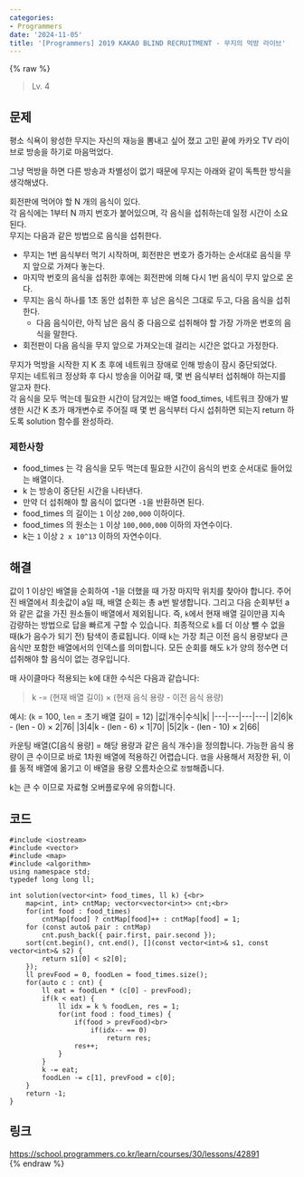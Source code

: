 ```yaml
---
categories:
- Programmers
date: '2024-11-05'
title: '[Programmers] 2019 KAKAO BLIND RECRUITMENT - 무지의 먹방 라이브'
---
```


{% raw %}
> Lv. 4<br>

## 문제
평소 식욕이 왕성한 무지는 자신의 재능을 뽐내고 싶어 졌고 고민 끝에 카카오 TV 라이브로 방송을 하기로 마음먹었다.

그냥 먹방을 하면 다른 방송과 차별성이 없기 때문에 무지는 아래와 같이 독특한 방식을 생각해냈다.

회전판에 먹어야 할 N 개의 음식이 있다.  
각 음식에는 1부터 N 까지 번호가 붙어있으며, 각 음식을 섭취하는데 일정 시간이 소요된다.  
무지는 다음과 같은 방법으로 음식을 섭취한다.

-   무지는 1번 음식부터 먹기 시작하며, 회전판은 번호가 증가하는 순서대로 음식을 무지 앞으로 가져다 놓는다.
-   마지막 번호의 음식을 섭취한 후에는 회전판에 의해 다시 1번 음식이 무지 앞으로 온다.
-   무지는 음식 하나를 1초 동안 섭취한 후 남은 음식은 그대로 두고, 다음 음식을 섭취한다.
    -   다음 음식이란, 아직 남은 음식 중 다음으로 섭취해야 할 가장 가까운 번호의 음식을 말한다.
-   회전판이 다음 음식을 무지 앞으로 가져오는데 걸리는 시간은 없다고 가정한다.

무지가 먹방을 시작한 지 K 초 후에 네트워크 장애로 인해 방송이 잠시 중단되었다.  
무지는 네트워크 정상화 후 다시 방송을 이어갈 때, 몇 번 음식부터 섭취해야 하는지를 알고자 한다.  
각 음식을 모두 먹는데 필요한 시간이 담겨있는 배열 food_times, 네트워크 장애가 발생한 시간 K 초가 매개변수로 주어질 때 몇 번 음식부터 다시 섭취하면 되는지 return 하도록 solution 함수를 완성하라.

### 제한사항
-   food_times 는 각 음식을 모두 먹는데 필요한 시간이 음식의 번호 순서대로 들어있는 배열이다.
-   k 는 방송이 중단된 시간을 나타낸다.
-   만약 더 섭취해야 할 음식이 없다면  `-1`을 반환하면 된다.
-   food_times 의 길이는  `1`  이상  `200,000`  이하이다.
-   food_times 의 원소는  `1`  이상  `100,000,000`  이하의 자연수이다.
-   k는  `1`  이상  `2 x 10^13`  이하의 자연수이다.

## 해결
값이 1 이상인 배열을 순회하여 -1을 더했을 때 가장 마지막 위치를 찾아야 합니다. 주어진 배열에서 최솟값이 a일 때, 배열 순회는 총 a번 발생합니다. 그리고 다음 순회부턴 a와 같은 값을 가진 원소들이 배열에서 제외됩니다. 즉, `k`에서 현재 배열 길이만큼 지속 감량하는 방법으로 답을 빠르게 구할 수 있습니다. 최종적으로 `k`를 더 이상 뺄 수 없을 때(k가 음수가 되기 전) 탐색이 종료됩니다. 이때 `k`는 가장 최근 이전 음식 용량보다 큰 음식만 포함한 배열에서의 인덱스를 의미합니다.  모든 순회를 해도 `k`가 양의 정수면 더 섭취해야 할 음식이 없는 경우입니다.

매 사이클마다 적용되는 k에 대한 수식은 다음과 같습니다:
> k -= (현재 배열 길이) × (현재 음식 용량 - 이전 음식 용량)<br>

예시: (`k` = 100, `len` = 초기 배열 길이 = 12)
|값|개수|수식|k|
|---|---|---|---|
|2|6|k - (len - 0) × 2|76|
|3|4|k - (len - 6) × 1|70|
|5|2|k - (len - 10) × 2|66|

카운팅 배열(C[음식 용량] = 해당 용량과 같은 음식 개수)을 정의합니다. 가능한 음식 용량이 큰 수이므로 바로 1차원 배열에 적용하긴 어렵습니다. `맵`을 사용해서 저장한 뒤, 이를 동적 배열에 옮기고 이 배열을 용량 오름차순으로 `정렬`해줍니다.

k는 큰 수 이므로 자료형 오버플로우에 유의합니다.

## 코드
```
#include <iostream>
#include <vector>
#include <map>
#include <algorithm>
using namespace std;
typedef long long ll;

int solution(vector<int> food_times, ll k) {<br>
    map<int, int> cntMap; vector<vector<int>> cnt;<br>
    for(int food : food_times)
        cntMap[food] ? cntMap[food]++ : cntMap[food] = 1;
    for (const auto& pair : cntMap)
        cnt.push_back({ pair.first, pair.second });
    sort(cnt.begin(), cnt.end(), [](const vector<int>& s1, const vector<int>& s2) {
        return s1[0] < s2[0];
    });
    ll prevFood = 0, foodLen = food_times.size();
    for(auto c : cnt) {
        ll eat = foodLen * (c[0] - prevFood);
        if(k < eat) {
            ll idx = k % foodLen, res = 1;
            for(int food : food_times) {
                if(food > prevFood)<br>
                    if(idx-- == 0)
                        return res;
                res++;
            }
        }
        k -= eat;
        foodLen -= c[1], prevFood = c[0];
    }
    return -1;
}
```

## 링크
https://school.programmers.co.kr/learn/courses/30/lessons/42891<br>
{% endraw %}